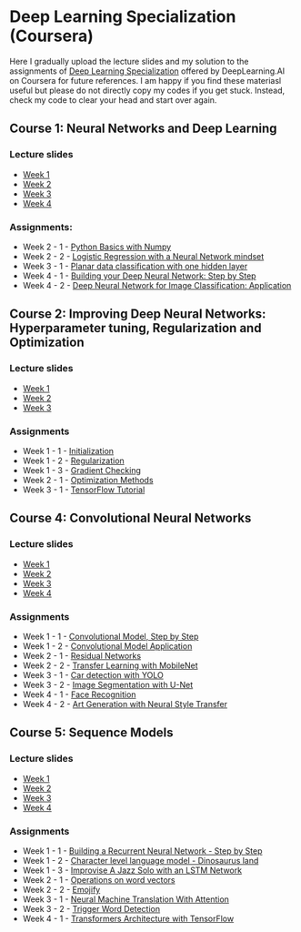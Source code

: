 # Deep Learning Specialization (Coursera)

Here I gradually upload the lecture slides and my solution to the assignments of [Deep Learning Specialization](https://www.coursera.org/specializations/deep-learning?page=1) offered by DeepLearning.AI on Coursera for future references. I am happy if you find these materiasl useful but please do not directly copy my codes if you get stuck. Instead, check my code to clear your head and start over again.

## Course 1: Neural Networks and Deep Learning

### Lecture slides

* [Week 1](/Neural-Networks-and-Deep-Learning/slides/C1_W1.pdf)
* [Week 2](/Neural-Networks-and-Deep-Learning/slides/C1_W2.pdf)
* [Week 3](/Neural-Networks-and-Deep-Learning/slides/C1_W3.pdf)
* [Week 4](/Neural-Networks-and-Deep-Learning/slides/C1_W4.pdf)

### Assignments:

* Week 2 - 1 - [Python Basics with Numpy](/Neural-Networks-and-Deep-Learning/notebooks/Python_Basics_with_Numpy.ipynb)
* Week 2 - 2 - [Logistic Regression with a Neural Network mindset](/Neural-Networks-and-Deep-Learning/notebooks/Logistic_Regression_with_a_Neural_Network_mindset.ipynb)
* Week 3 - 1 - [Planar data classification with one hidden layer](/Neural-Networks-and-Deep-Learning/notebooks/Planar_data_classification_with_one_hidden_layer.ipynb)
* Week 4 - 1 - [Building your Deep Neural Network: Step by Step](/Neural-Networks-and-Deep-Learning/notebooks/Building_your_Deep_Neural_Network_Step_by_Step.ipynb)
* Week 4 - 2 - [Deep Neural Network for Image Classification: Application](/Neural-Networks-and-Deep-Learning/notebooks/Deep_Neural_Network_Application.ipynb)

## Course 2: Improving Deep Neural Networks: Hyperparameter tuning, Regularization and Optimization

### Lecture slides

* [Week 1](/Improving-Deep-Neural-Networks/slides/C2_W1.pdf)
* [Week 2](/Improving-Deep-Neural-Networks/slides/C2_W2.pdf)
* [Week 3](/Improving-Deep-Neural-Networks/slides/C2_W3.pdf)

### Assignments

* Week 1 - 1 - [Initialization](/Improving-Deep-Neural-Networks/notebooks/Initialization.ipynb)
* Week 1 - 2 - [Regularization](/Improving-Deep-Neural-Networks/notebooks/Regularization.ipynb)
* Week 1 - 3 - [Gradient Checking](/Improving-Deep-Neural-Networks/notebooks/Gradient_Checking.ipynb)
* Week 2 - 1 - [Optimization Methods](/Improving-Deep-Neural-Networks/notebooks/Optimization_methods.ipynb)
* Week 3 - 1 - [TensorFlow Tutorial](/Improving-Deep-Neural-Networks/notebooks/Tensorflow_introduction.ipynb)

## Course 4: Convolutional Neural Networks

### Lecture slides

* [Week 1](/Convolutional-Neural-Networks/slides/C4_W1.pdf)
* [Week 2](/Convolutional-Neural-Networks/slides/C4_W2.pdf)
* [Week 3](/Convolutional-Neural-Networks/slides/C4_W3.pdf)
* [Week 4](/Convolutional-Neural-Networks/slides/C4_W4.pdf)

### Assignments

* Week 1 - 1 - [Convolutional Model, Step by Step](/Convolutional-Neural-Networks/notebooks/Convolution_model_Step_by_Step_v1.ipynb)
* Week 1 - 2 - [Convolutional Model Application](/Convolutional-Neural-Networks/notebooks/Convolution_model_Application.ipynb)
* Week 2 - 1 - [Residual Networks](/Convolutional-Neural-Networks/notebooks/Residual_Networks.ipynb)
* Week 2 - 2 - [Transfer Learning with MobileNet](/Convolutional-Neural-Networks/notebooks/Transfer_learning_with_MobileNet_v1.ipynb)
* Week 3 - 1 - [Car detection with YOLO](/Convolutional-Neural-Networks/notebooks/Autonomous_driving_application_Car_detection.ipynb)
* Week 3 - 2 - [Image Segmentation with U-Net](/Convolutional-Neural-Networks/notebooks/Image_segmentation_Unet_v2.ipynb)
* Week 4 - 1 - [Face Recognition](/Convolutional-Neural-Networks/notebooks/Face_Recognition.ipynb)
* Week 4 - 2 - [Art Generation with Neural Style Transfer](/Convolutional-Neural-Networks/notebooks/Art_Generation_with_Neural_Style_Transfer.ipynb)

## Course 5: Sequence Models

### Lecture slides

* [Week 1](/Sequence-Models/slides/C5_W1.pdf)
* [Week 2](/Sequence-Models/slides/C5_W2.pdf)
* [Week 3](/Sequence-Models/slides/C5_W3.pdf)
* [Week 4](/Sequence-Models/slides/C5_W4.pdf)

### Assignments

* Week 1 - 1 - [Building a Recurrent Neural Network - Step by Step](/Sequence-Models/notebooks/Building_a_Recurrent_Neural_Network_Step_by_Step.ipynb)
* Week 1 - 2 - [Character level language model - Dinosaurus land](/Sequence-Models/notebooks/Dinosaurus_Island_Character_level_language_model.ipynb)
* Week 1 - 3 - [Improvise A Jazz Solo with an LSTM Network](/Sequence-Models/notebooks/Improvise_a_Jazz_Solo_with_an_LSTM_Network_v4.ipynb)
* Week 2 - 1 - [Operations on word vectors](/Sequence-Models/notebooks/Operations_on_word_vectors_v2a.ipynb)
* Week 2 - 2 - [Emojify](/Sequence-Models/notebooks/Emoji_v3a.ipynb)
* Week 3 - 1 - [Neural Machine Translation With Attention](/Sequence-Models/notebooks/Neural_machine_translation_with_attention_v4a.ipynb)
* Week 3 - 2 - [Trigger Word Detection](/Sequence-Models/notebooks/Trigger_word_detection_v2a.ipynb)
* Week 4 - 1 - [Transformers Architecture with TensorFlow](/Sequence-Models/notebooks/C5_W4_A1_Transformer_Subclass_v1.ipynb)